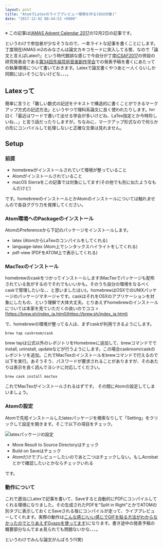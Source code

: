```yaml
---
layout: post
title: "AtomでLatexのライブプレビュー環境を作る(OSX対象)"
date: "2017-12-02 08:44:52 +0900"
---
```

※ この記事は[IAMAS Advent Calendar 2017](https://qiita.com/advent-calendar/2017/iamas)の12月2日の記事です。

というわけで参加者が少なそうなので、一本ライトな記事を書くことにします。丁度現在IAMAS m2のみなさんは論文カキコモードに突入してる筈、なので「論文と言えばLatex!!」という時代錯誤な感じで今自分が丁度[iCSAF2017](http://ic.jssa.info)の併設の研究発表会である[第34回先端芸術音楽創作学会](http://jssa.info)での発表予稿を書くにあたっての執筆環境について書いておきます。Latexで論文書くやつあと一人くらいしか同期にはいそうにないけどな、、、。

## Latexって
簡単に言うと「難しい数式の記述をテキストで構造的に書くことができるマークアップ方式の記述方法」というやつで理科系論文に良く使われたりします。hrr曰く「最近はワードで書いて出せる学会が多いけどね、LaTex指定とか今時珍しいね、、」と言う話だったりしますが。ちなみに、マークアップ形式なので何らかの形にコンパイルして処理しないと正確な文章は見れません。

## Setup
### 前提
* homebrewがインストールされていて環境が整っていること
* Atomがインストールされていること
* macOS Sierraをこの記事では対象にしてます(その他でも別に似たようなもんだけど)

です。homebrewのインストールとかAtomのインストールについては触れませんので各自ググり力を発揮してください。

### Atom環境へのPackageのインストール
AtomのPreferenceから下記のパッケージをインストールします。
* latex (AtomからLaTexのコンパイルをしてくれる)
* language-latex (Atom上でシンタックスハイライトをしてくれる)
* pdf-view (PDFをATOM上で表示してくれる)

### MacTexのインストール
homebrewのcaskをつかってインストールします(MacTexでパッケージも配布されている気がするのでそれでもいいかも。そのうち自分の環境をなるべくcaskで管理したいな、、と思いましたはい)。homebrewはOSXでのUNIXパッケージのパッケージマネージャです。caskはそれをOSXのアプリケーションを対象にしたもの、という理解で大体大丈夫。とりあえずhomebrewのインストールについては本家を見ていただくの良いのでココ > [https://brew.sh/index_ja.html](https://brew.sh/index_ja.html)

で、homebrewの環境が整ってる人は、まずcaskが利用できるようにします。

```console
brew tap caskroom/cask
```

brew tapは公式以外のレポジトリをHomebrewに追加して、brewコマンドででinstall, uninstall, updateなどが行うようにします。この場合caskroom/caskのレポジトリを追加。これでMacTexのインストールをbrewコマンドで行えるので以下を実行。あそうそう、パスワードが要求されることがありますが、そのあたりは表示を良く読んでヨシナに対応してください。

```console
brew cask install mactex
```

これでMacTexがインストールされるはずです。
その間にAtomの設定してしまいましょう。

### Atomの設定
Atomで先程インストールしたlatexパッケージを検索なりして「Setting」をクリックして設定を開きます。そこで以下の項目をチェック。

![latexパッケージの設定](https://i.gyazo.com/2ff0b89a21437113287dddd6376b71a0.png)

* Move Result to Source Directoryはチェック
* Build on Saveはチェック
* Atomだけでブレビューしたいのであと二つはチェックしない。もしAcrobatとかで確認したいとかならチェックいれる

です。

### 動作について
これで適当にLatexで記事を書いて、Saveすると自動的にPDFにコンパイルしてくれる環境になりました。その生成されたPDFを"Split in Right"とかでATOMの別タブに表示しておくとSaveされる毎にコンパイルが走って、ライブプレビューしてくれます。実際の動作は[こんな感じ(いい感じでGIFを貼る方法がわからなかったのでとりあえずGyazoを使ってます)](https://gyazo.com/e49e0ef99a3a361609e87f51f8b7349a)になります。書き途中の発表予稿の概要部分なんでまぁ見られても問題ないかな、、、。

というわけでみんな論文がんばろう!!(笑)
